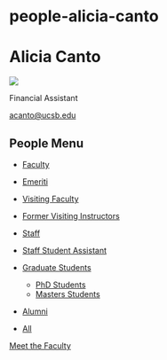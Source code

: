 # people-alicia-canto

# Alicia Canto

![](https://www.pstat.ucsb.edu/sites/default/files/styles/people_node/public/people/photo/Alicia%20Canto_PSTAT%20Headshots_2024_0001%20copy.jpg?itok=-jRu6xxT)

Financial Assistant

[acanto@ucsb.edu](mailto:acanto@ucsb.edu)

## People Menu

- [Faculty](/people/academic "Faculty")
- [Emeriti](/people/emeriti "Emeriti")
- [Visiting Faculty](/people/visiting "Visiting Faculty")
- [Former Visiting Instructors](/people/lecturer "Former Visiting Instructors")
- [Staff](/people/staff)
- [Staff Student Assistant](/people/researcher "Staff Student Assistant")
- [Graduate Students](/people/student "Graduate Students")
  
  - [PhD Students](/people/student/phd "PhD Students")
  - [Masters Students](/people/student/masters "Masters Students")
- [Alumni](/people/alumni)
- [All](/people/all)

[Meet the Faculty](/people/meet-the-faculty)